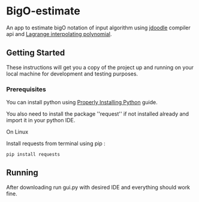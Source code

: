 # BigO-estimate

An app to estimate bigO notation of input algorithm using [jdoodle](https://www.jdoodle.com/) compiler api and 
[Lagrange interpolating polynomial](https://en.wikipedia.org/wiki/Lagrange_polynomial).

## Getting Started

These instructions will get you a copy of the project up and running on your local machine for development and testing purposes.

### Prerequisites
You can install python using [Properly Installing Python](https://docs.python-guide.org/starting/installation/) guide.

You also need to install the package ''request'' if not installed already and import it in your python IDE.

On Linux

Install requests from terminal using pip :

```
pip install requests
```

## Running

After downloading run gui.py with desired IDE and everything should work fine.
